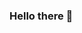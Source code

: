 ### Hello there 👋

<!--
**ARUNBALACHOCKALINGAM/ARUNBALACHOCKALINGAM** is a ✨ _special_ ✨ repository because its `README.md` (this file) appears on your GitHub profile.

Here are some ideas to get you started:

- 🔭 I’m currently working on React.js projects
- 🌱 I’m currently learning React.js
- 👯 I’m looking to collaborate on Web development projects
- 🤔 I’m looking for help with ML
- 💬 Ask me about Javascript
- ✨ Connect with me on Linkedin: https://www.linkedin.com/in/arun-bala-34308620a/
- 😄 Pronouns: he/him
- ⚡ Fun fact: 
-->
